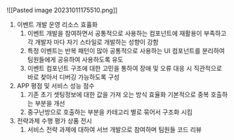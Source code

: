 
![[Pasted image 20231011175510.png]]

1. 이벤트 개발 운영 리소스 효휼화
	1. 이벤트 개발을 참여하면서 공통적으로 사용하는 컴포넌트에 재활용이 부족하고 각 개발자 마다 자기 스타일로 개발하는 성향이 강함
	2.  특정 이벤트는 반복 패턴이 많아 공통적으로 사용하는 UI 컴포넌트를 분리하여 팀원들에게 공유하여 사용하도록 유도 
	3. 이벤트 컴포넌트 구조에 대한 고민을 통하여 장애 및 오류 대응 시 직관적으로 바로 찾아서 디버깅 가능하도록 구성
3. APP 평점 및 서비스 성능 점수
	1. 기존 초기 셋팅정보에 대한 값을 가져 오는 방식 효율화 기본적으로 중복 호출하는 부분을 개선
	2. 중구난방으로 호출하는 부분을 카테고리 별로 묶어서 구조화 시킴
4. 전략과제 수행 평가 상품 전시
	1. 서비스 전략 과제에 대하여 서브 개발으로 참여하며 팀원들 코드 리뷰